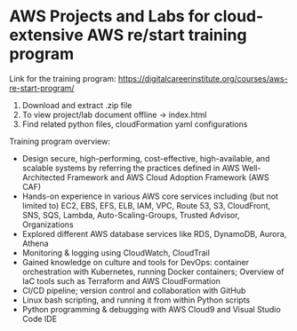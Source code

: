 # AWS Projects and Labs for cloud-extensive AWS re/start training program

Link for the training program: https://digitalcareerinstitute.org/courses/aws-re-start-program/

1. Download and extract .zip file
2. To view project/lab document offline -> index.html
3. Find related python files, cloudFormation yaml configurations


Training program overview:
- Design secure, high-performing, cost-effective, high-available, and scalable systems by referring the practices defined in AWS Well-Architected Framework and AWS Cloud Adoption Framework (AWS CAF)
- Hands-on experience in various AWS core services including (but not limited to) EC2, EBS, EFS, ELB, IAM, VPC, Route 53, S3, CloudFront, SNS, SQS, Lambda, Auto-Scaling-Groups, Trusted Advisor, Organizations
- Explored different AWS database services like RDS, DynamoDB, Aurora, Athena
- Monitoring & logging using CloudWatch, CloudTrail
- Gained knowledge on culture and tools for DevOps: container orchestration with Kubernetes, running Docker containers; Overview of IaC tools such as Terraform and AWS CloudFormation
- CI/CD pipeline; version control and collaboration with GitHub
- Linux bash scripting, and running it from within Python scripts
- Python programming & debugging with AWS Cloud9 and Visual Studio Code IDE
